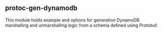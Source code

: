 ## protoc-gen-dynamodb

This module holds example and options for generation DynamoDB marshalling and unmarshalling logic from
a schema defined using Protobuf.
